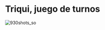 # Triqui, juego de turnos

![930shots_so](https://github.com/MateoMartindev/02-triqui/assets/128941965/e181f9e7-0145-44ea-a484-d9ae9130b330)
